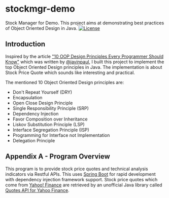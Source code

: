 # stockmgr-demo
Stock Manager for Demo. This project aims at demonstrating best practices of Object Oriented Design in Java.
[![License](https://img.shields.io/badge/license-MIT-green.svg)](/LICENSE)

## Introduction
Inspired by the article ["10 OOP Design Principles Every Programmer Should Know"](https://hackernoon.com/10-oop-design-principles-every-programmer-should-know-f187436caf65)
which was written by [@javinpaul](https://hackernoon.com/@javinpaul), I built this project to implement the top Object Oriented Design principles in Java.
The implementation is about Stock Price Quote which sounds like interesting and practical.

The mentioned 10 Object Oriented Design principles are:
- Don't Repeat Yourself (DRY)
- Encapsulation
- Open Close Design Principle
- Single Responsibility Principle (SRP)
- Dependency Injection
- Favor Composition over Inheritance
- Liskov Substitution Principle (LSP)
- Interface Segregation Principle (ISP)
- Programming for Interface not Implementation
- Delegation Principle

## Appendix A - Program Overview
This program is to provide stock price quotes and technical analysis indicators via Restful APIs. 
This uses [Spring Boot](https://spring.io/projects/spring-boot) for rapid development with dependency injection framework support.
Stock price quotes which come from [Yahoo! Finance](https://finance.yahoo.com/) are retrieved by an unofficial Java library called [Quotes API for Yahoo Finance](https://financequotes-api.com/).